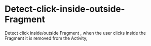 # Detect-click-inside-outside-Fragment
Detect click  inside/outside Fragment , when the user clicks inside the Fragment it is removed from the Activity,
